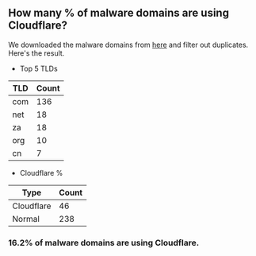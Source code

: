 ## How many % of malware domains are using Cloudflare?


We downloaded the malware domains from [here](https://urlhaus.abuse.ch) and filter out duplicates.
Here's the result.


[//]: # (start replacement)


- Top 5 TLDs

| TLD | Count |
| --- | --- |
| com | 136 |
| net | 18 |
| za | 18 |
| org | 10 |
| cn | 7 |


- Cloudflare %

| Type | Count |
| --- | --- |
| Cloudflare | 46 |
| Normal | 238 |


### 16.2% of malware domains are using Cloudflare.